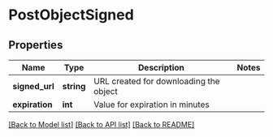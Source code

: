 # PostObjectSigned

## Properties
Name | Type | Description | Notes
------------ | ------------- | ------------- | -------------
**signed_url** | **string** | URL created for downloading the object | 
**expiration** | **int** | Value for expiration in minutes | 

[[Back to Model list]](../README.md#documentation-for-models) [[Back to API list]](../README.md#documentation-for-api-endpoints) [[Back to README]](../README.md)


